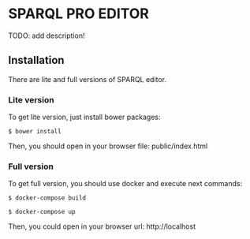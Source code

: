 # SPARQL PRO EDITOR
TODO: add description!

## Installation
There are lite and full versions of SPARQL editor.  

### Lite version
To get lite version, just install bower packages:  
```
$ bower install
```
Then, you should open in your browser file: public/index.html

### Full version
To get full version, you should use docker and execute next commands:
```code
$ docker-compose build
```
```code
$ docker-compose up
```

Then, you could open in your browser url: http://localhost